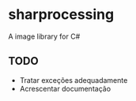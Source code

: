 # sharprocessing
A image library for C#


## TODO

 - Tratar exceções adequadamente
 - Acrescentar documentação